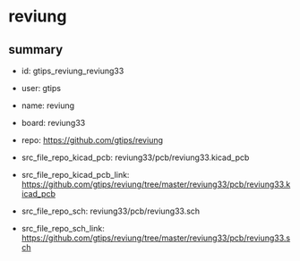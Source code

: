 # reviung
 
## summary 
* id: gtips_reviung_reviung33
* user: gtips
* name: reviung
* board: reviung33
* repo: https://github.com/gtips/reviung
* src_file_repo_kicad_pcb: reviung33/pcb/reviung33.kicad_pcb
* src_file_repo_kicad_pcb_link: https://github.com/gtips/reviung/tree/master/reviung33/pcb/reviung33.kicad_pcb


* src_file_repo_sch: reviung33/pcb/reviung33.sch
* src_file_repo_sch_link: https://github.com/gtips/reviung/tree/master/reviung33/pcb/reviung33.sch






